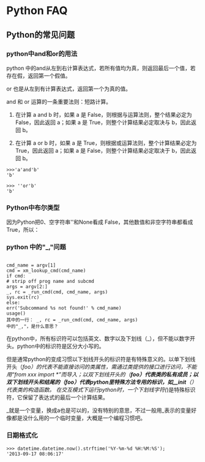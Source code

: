 # Python FAQ

## Python的常见问题


### python中and和or的用法

python 中的and从左到右计算表达式，若所有值均为真，则返回最后一个值，若存在假，返回第一个假值。


or 也是从左到有计算表达式，返回第一个为真的值。


and 和 or 运算的一条重要法则：短路计算。

1. 在计算 a and b 时，如果 a 是 False，则根据与运算法则，整个结果必定为 False，因此返回 a；如果 a 是 True，则整个计算结果必定取决与 b，因此返回 b。

2. 在计算 a or b 时，如果 a 是 True，则根据或运算法则，整个计算结果必定为 True，因此返回 a；如果 a 是 False，则整个计算结果必定取决于 b，因此返回 b。




```
>>>'a'and'b'
'b'

>>> ''or'b'
'b'
```

### Python中布尔类型

因为Python把0、空字符串''和None看成 False，其他数值和非空字符串都看成 True，所以：



### python 中的"_,"问题

```

cmd_name = argv[1]
cmd = xm_lookup_cmd(cmd_name)
if cmd:
# strip off prog name and subcmd
args = argv[2:]
_, rc = _run_cmd(cmd, cmd_name, args)
sys.exit(rc)
else:
err('Subcommand %s not found!' % cmd_name)
usage()
其中的一行： _, rc = _run_cmd(cmd, cmd_name, args)
中的"_,"，是什么意思？

```


在python中，所有标识符可以包括英文、数字以及下划线（_），但不能以数字开头。python中的标识符是区分大小写的。


但是通常python的变成习惯以下划线开头的标识符是有特殊意义的。以单下划线开头（_foo）的代表不能直接访问的类属性，需通过类提供的接口进行访问，不能用“from xxx import *”而导入；以双下划线开头的（__foo）代表类的私有成员；以双下划线开头和结尾的（__foo__）代表python里特殊方法专用的标识，如__init__（）代表类的构造函数。
在交互模式下运行python时，一个下划线字符(_)是特殊标识符，它保留了表达式的最后一个计算结果。


_就是一个变量，换成a也是可以的，没有特别的意思，不过一般用_表示的变量好像都是没什么用的一个临时变量，大概是一个编程习惯吧。


### 日期格式化

```
>>> datetime.datetime.now().strftime('%Y-%m-%d %H:%M:%S');
'2013-09-17 08:06:17'

```
